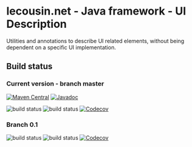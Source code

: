 # lecousin.net - Java framework - UI Description

Utilities and annotations to describe UI related elements, without being dependent on a specific UI implementation.
 
## Build status

### Current version - branch master

[![Maven Central](https://img.shields.io/maven-central/v/net.lecousin.framework/ui-description.svg)](http://search.maven.org/#search%7Cga%7C1%7Cg%3A%22net.lecousin.framework%22%20AND%20a%3A%22ui-description%22)
[![Javadoc](https://img.shields.io/badge/javadoc-0.1.0-brightgreen.svg)](https://www.javadoc.io/doc/net.lecousin.framework/ui-description/0.1.0)

![build status](https://travis-ci.org/lecousin/java-framework-ui-description.svg?branch=master "Build Status")
![build status](https://ci.appveyor.com/api/projects/status/github/lecousin/java-framework-ui-description?branch=master&svg=true "Build Status")
[![Codecov](https://codecov.io/gh/lecousin/java-framework-ui-description/graph/badge.svg)](https://codecov.io/gh/lecousin/java-framework-ui-description/branch/master)

### Branch 0.1

![build status](https://travis-ci.org/lecousin/java-framework-ui-description.svg?branch=0.1 "Build Status")
![build status](https://ci.appveyor.com/api/projects/status/github/lecousin/java-framework-ui-description?branch=0.1&svg=true "Build Status")
[![Codecov](https://codecov.io/gh/lecousin/java-framework-ui-description/branch/0.1/graph/badge.svg)](https://codecov.io/gh/lecousin/java-framework-ui-description/branch/0.1)